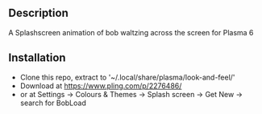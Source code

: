 ## Description
 A Splashscreen animation of bob waltzing across the screen for Plasma 6
## Installation
 - Clone this repo, extract to '~/.local/share/plasma/look-and-feel/'
 -  Download at https://www.pling.com/p/2276486/
 - or at Settings -> Colours & Themes -> Splash screen -> Get New -> search for BobLoad

